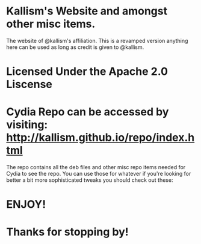 # Kallism's Website and amongst other misc items.
The website of @kallism's affiliation.
This is a revamped version anything here can be used as long as credit is given to @kallism.

# Licensed Under the Apache 2.0 Liscense

# Cydia Repo can be accessed by visiting: <font color="red">http://kallism.github.io/repo/index.html</font>
The repo contains all the deb files and other misc repo items needed for Cydia to see the repo.
You can use those for whatever if you're looking for better a bit more sophisticated tweaks you should check out these:


# ENJOY!
# Thanks for stopping by!
